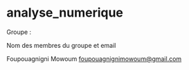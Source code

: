 # analyse_numerique
Groupe :

Nom des membres du groupe et email

Foupouagnigni Mowoum  foupouagnignimowoum@gmail.com
